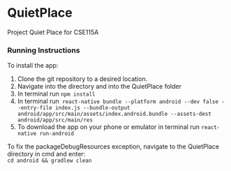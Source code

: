 # QuietPlace
Project Quiet Place for CSE115A

### Running Instructions

To install the app:  
1. Clone the git repository to a desired location.
2. Navigate into the directory and into the QuietPlace folder
3. In terminal run `npm install`
4. In terminal run` react-native bundle --platform android --dev false --entry-file index.js --bundle-output             android/app/src/main/assets/index.android.bundle --assets-dest android/app/src/main/res` 
5. To download the app on your phone or emulator in terminal run `react-native run-android`

To fix the packageDebugResources exception, navigate to the QuietPlace directory in cmd and enter:  
  `cd android && gradlew clean`
